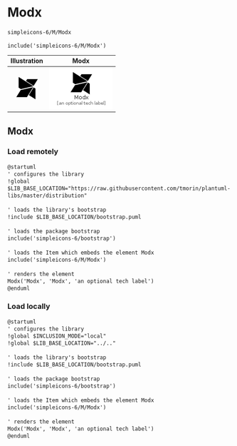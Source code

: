 # Modx


```text
simpleicons-6/M/Modx
```

```text
include('simpleicons-6/M/Modx')
```



| Illustration | Modx |
| :---: | :---: |
| ![illustration for Illustration](../../simpleicons-6/M/Modx.png) | ![illustration for Modx](../../simpleicons-6/M/Modx.Local.png) |




## Modx

### Load remotely
```plantuml
@startuml
' configures the library
!global $LIB_BASE_LOCATION="https://raw.githubusercontent.com/tmorin/plantuml-libs/master/distribution"

' loads the library's bootstrap
!include $LIB_BASE_LOCATION/bootstrap.puml

' loads the package bootstrap
include('simpleicons-6/bootstrap')

' loads the Item which embeds the element Modx
include('simpleicons-6/M/Modx')

' renders the element
Modx('Modx', 'Modx', 'an optional tech label')
@enduml
```

### Load locally
```plantuml
@startuml
' configures the library
!global $INCLUSION_MODE="local"
!global $LIB_BASE_LOCATION="../.."

' loads the library's bootstrap
!include $LIB_BASE_LOCATION/bootstrap.puml

' loads the package bootstrap
include('simpleicons-6/bootstrap')

' loads the Item which embeds the element Modx
include('simpleicons-6/M/Modx')

' renders the element
Modx('Modx', 'Modx', 'an optional tech label')
@enduml
```

